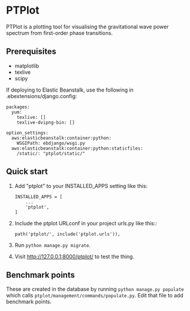 PTPlot
======

PTPlot is a plotting tool for visualising the gravitational wave power
spectrum from first-order phase transitions.

Prerequisites
-------------

- matplotlib
- texlive
- scipy

If deploying to Elastic Beanstalk, use the following in
.ebextensions/django.config:

    packages:
      yum:
        texlive: []
        texlive-dvipng-bin: []

    option_settings:
      aws:elasticbeanstalk:container:python:
        WSGIPath: ebdjango/wsgi.py
      aws:elasticbeanstalk:container:python:staticfiles:
        /static/: "ptplot/static/"
	 
  
Quick start
-----------

1. Add "ptplot" to your INSTALLED_APPS setting like this:

       INSTALLED_APPS = [
           ...
           'ptplot',
       ]

2. Include the ptplot URLconf in your project urls.py like this::

       path('ptplot/', include('ptplot.urls')),

3. Run `python manage.py migrate`.

4. Visit http://127.0.0.1:8000/ptplot/ to test the thing.

Benchmark points
----------------

These are created in the database by running `python manage.py
populate` which calls `ptplot/management/commands/populate.py`. Edit
that file to add benchmark points.

